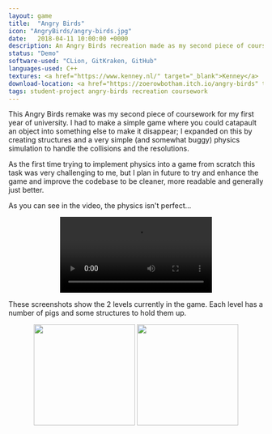 ```yaml
---
layout: game
title:  "Angry Birds"
icon: "AngryBirds/angry-birds.jpg"
date:   2018-04-11 10:00:00 +0000
description: An Angry Birds recreation made as my second piece of coursework in a year 1 module. My additions to this project above the specification include the use of structures and a basic (and very buggy) physics simulation built from scratch, all in C++.
status: "Demo"
software-used: "CLion, GitKraken, GitHub"
languages-used: C++
textures: <a href="https://www.kenney.nl/" target="_blank">Kenney</a>
download-location: <a href="https://zoerowbotham.itch.io/angry-birds" target="_blank">zoerowbotham.itch.io</a>
tags: student-project angry-birds recreation coursework
---
```


This Angry Birds remake was my second piece of coursework for my first year of university. I had to make a simple game where you could catapault an object into something else to make it disappear; I expanded on this by creating structures and a very simple (and somewhat buggy) physics simulation to handle the collisions and the resolutions. 

As the first time trying to implement physics into a game from scratch this task was very challenging to me, but I plan in future to try and enhance the game and improve the codebase to be cleaner, more readable and generally just better.

As you can see in the video, the physics isn't perfect...

<center>
<video controls>
  <source src="{{ site.baseurl }}/assets/AngryBirds/angry-birds-cover.mp4" type="video/mp4">
</video>
</center>

These screenshots show the 2 levels currently in the game. Each level has a number of pigs and some structures to hold them up.

<center><img src="{{ site.baseurl }}/assets/AngryBirds/angry-birds-game.jpg" style="height: 200px;" />
<img src="{{ site.baseurl }}/assets/AngryBirds/angry-birds-game-2.jpg" style="height: 200px;" /></center><br>
